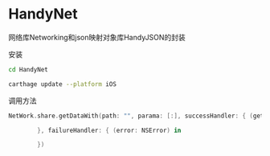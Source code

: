 # HandyNet
网络库Networking和json映射对象库HandyJSON的封装

安装


``` bash
cd HandyNet

carthage update --platform iOS
```

调用方法

``` swift
NetWork.share.getDataWith(path: "", parama: [:], successHandler: { (getData: GetData) in

        }, failureHandler: { (error: NSError) in

        })
```
